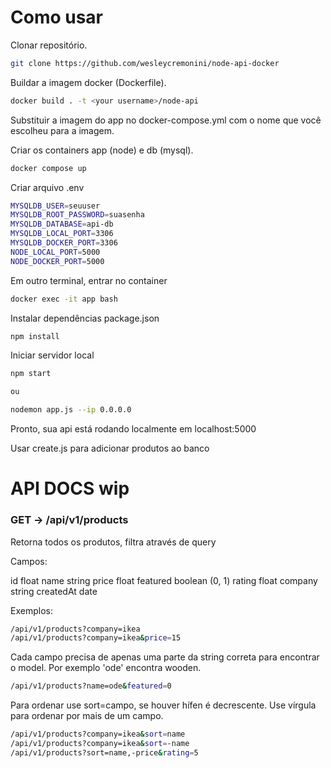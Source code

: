 # Como usar

Clonar repositório.

```bash
git clone https://github.com/wesleycremonini/node-api-docker
```

Buildar a imagem docker (Dockerfile).

```bash
docker build . -t <your username>/node-api
```

Substituir a imagem do app no docker-compose.yml com o nome que você escolheu para a imagem.

Criar os containers app (node) e db (mysql).

```bash
docker compose up
```

Criar arquivo .env

```bash
MYSQLDB_USER=seuuser
MYSQLDB_ROOT_PASSWORD=suasenha
MYSQLDB_DATABASE=api-db
MYSQLDB_LOCAL_PORT=3306
MYSQLDB_DOCKER_PORT=3306
NODE_LOCAL_PORT=5000
NODE_DOCKER_PORT=5000
```

Em outro terminal, entrar no container

```bash
docker exec -it app bash
```

Instalar dependências package.json

```bash
npm install
```

Iniciar servidor local

```bash
npm start

ou

nodemon app.js --ip 0.0.0.0
```

Pronto, sua api está rodando localmente em localhost:5000

Usar create.js para adicionar produtos ao banco

# API DOCS wip

<h3>GET -> /api/v1/products</h3>

Retorna todos os produtos, filtra através de query

Campos:

id float
name string
price float
featured boolean (0, 1)
rating float
company string
createdAt date

Exemplos: 

```bash
/api/v1/products?company=ikea
/api/v1/products?company=ikea&price=15
```

Cada campo precisa de apenas uma parte da string correta para encontrar o model.
Por exemplo 'ode' encontra wooden.
```bash
/api/v1/products?name=ode&featured=0
```

Para ordenar use sort=campo, se houver hífen é decrescente. Use vírgula para ordenar por mais de um campo.
```bash
/api/v1/products?company=ikea&sort=name
/api/v1/products?company=ikea&sort=-name
/api/v1/products?sort=name,-price&rating=5
```
